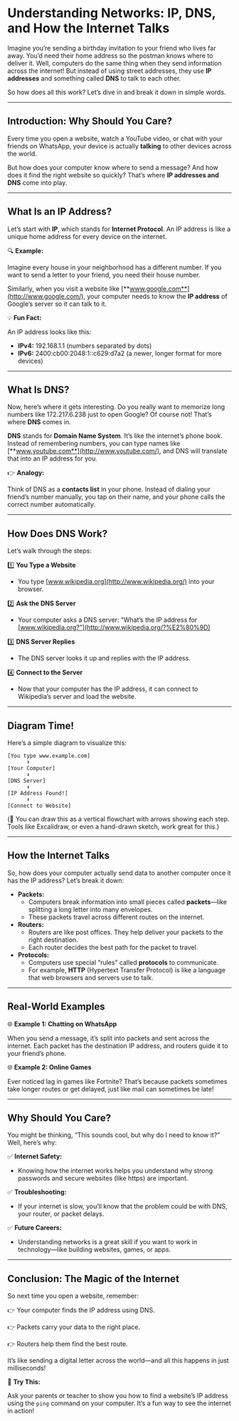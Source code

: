 # Understanding Networks: IP, DNS, and How the Internet Talks

Imagine you’re sending a birthday invitation to your friend who lives far away. You’d need their home address so the postman knows where to deliver it. Well, computers do the same thing when they send information across the internet! But instead of using street addresses, they use **IP addresses** and something called **DNS** to talk to each other.

So how does all this work? Let’s dive in and break it down in simple words.

---

## Introduction: Why Should You Care?

Every time you open a website, watch a YouTube video, or chat with your friends on WhatsApp, your device is actually **talking** to other devices across the world.

But how does your computer know where to send a message? And how does it find the right website so quickly? That’s where **IP addresses and DNS** come into play.

---

## What Is an IP Address?

Let’s start with **IP**, which stands for **Internet Protocol**. An IP address is like a unique home address for every device on the internet.

🔍 **Example:**

Imagine every house in your neighborhood has a different number. If you want to send a letter to your friend, you need their house number.

Similarly, when you visit a website like [**www.google.com**](http://www.google.com/), your computer needs to know the **IP address** of Google’s server so it can talk to it.

💡 **Fun Fact:**

An IP address looks like this:

- **IPv4:** 192.168.1.1 (numbers separated by dots)
- **IPv6:** 2400:cb00:2048:1::c629:d7a2 (a newer, longer format for more devices)

---

## What Is DNS?

Now, here’s where it gets interesting. Do you really want to memorize long numbers like 172.217.6.238 just to open Google? Of course not! That’s where **DNS** comes in.

**DNS** stands for **Domain Name System**. It’s like the internet’s phone book. Instead of remembering numbers, you can type names like [**www.youtube.com**](http://www.youtube.com/), and DNS will translate that into an IP address for you.

👉 **Analogy:**

Think of DNS as a **contacts list** in your phone. Instead of dialing your friend’s number manually, you tap on their name, and your phone calls the correct number automatically.

---

## How Does DNS Work?

Let’s walk through the steps:

1️⃣ **You Type a Website**

- You type [www.wikipedia.org](http://www.wikipedia.org/) into your browser.

2️⃣ **Ask the DNS Server**

- Your computer asks a DNS server: “What’s the IP address for [www.wikipedia.org?”](http://www.wikipedia.org/?%E2%80%9D)

3️⃣ **DNS Server Replies**

- The DNS server looks it up and replies with the IP address.

4️⃣ **Connect to the Server**

- Now that your computer has the IP address, it can connect to Wikipedia’s server and load the website.

---

## Diagram Time!

Here’s a simple diagram to visualize this:

```
[You type www.example.com]
      ⬇️
[Your Computer]
      ⬇️
[DNS Server]
      ⬇️
[IP Address Found!]
      ⬇️
[Connect to Website]

```

(📝 You can draw this as a vertical flowchart with arrows showing each step. Tools like Excalidraw, or even a hand-drawn sketch, work great for this.)

---

## How the Internet Talks

So, how does your computer actually send data to another computer once it has the IP address? Let’s break it down:

- **Packets:**
    - Computers break information into small pieces called **packets**—like splitting a long letter into many envelopes.
    - These packets travel across different routes on the internet.
- **Routers:**
    - Routers are like post offices. They help deliver your packets to the right destination.
    - Each router decides the best path for the packet to travel.
- **Protocols:**
    - Computers use special “rules” called **protocols** to communicate.
    - For example, **HTTP** (Hypertext Transfer Protocol) is like a language that web browsers and servers use to talk.

---

## Real-World Examples

🌐 **Example 1: Chatting on WhatsApp**

When you send a message, it’s split into packets and sent across the internet. Each packet has the destination IP address, and routers guide it to your friend’s phone.

🌐 **Example 2: Online Games**

Ever noticed lag in games like Fortnite? That’s because packets sometimes take longer routes or get delayed, just like mail can sometimes be late!

---

## Why Should You Care?

You might be thinking, “This sounds cool, but why do I need to know it?” Well, here’s why:

✅ **Internet Safety:**

- Knowing how the internet works helps you understand why strong passwords and secure websites (like https) are important.

✅ **Troubleshooting:**

- If your internet is slow, you’ll know that the problem could be with DNS, your router, or packet delays.

✅ **Future Careers:**

- Understanding networks is a great skill if you want to work in technology—like building websites, games, or apps.

---

## Conclusion: The Magic of the Internet

So next time you open a website, remember:

👉 Your computer finds the IP address using DNS.

👉 Packets carry your data to the right place.

👉 Routers help them find the best route.

It’s like sending a digital letter across the world—and all this happens in just milliseconds!

📌 **Try This:**

Ask your parents or teacher to show you how to find a website’s IP address using the `ping` command on your computer. It’s a fun way to see the internet in action!